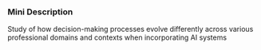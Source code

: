 ### Mini Description

Study of how decision-making processes evolve differently across various professional domains and contexts when incorporating AI systems
